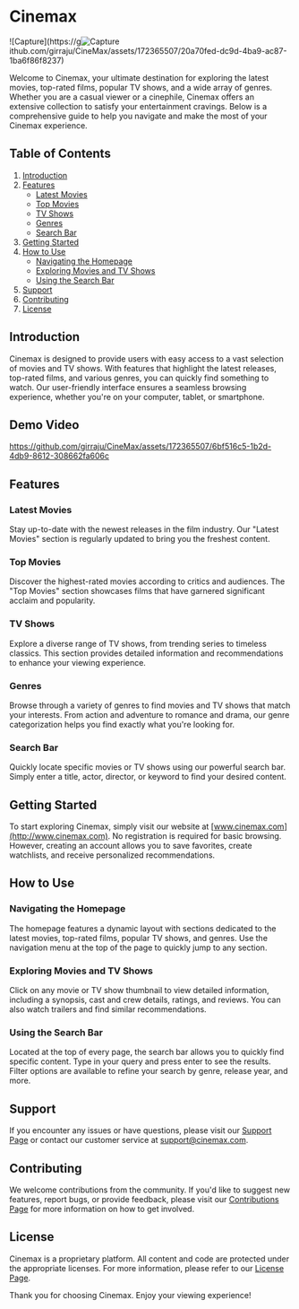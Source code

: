 # Cinemax
![Capture](https://g![Capture](https://github.com/girraju/CineMax/assets/172365507/2f8cdf0c-dcd7-408b-904c-787df1523649)
ithub.com/girraju/CineMax/assets/172365507/20a70fed-dc9d-4ba9-ac87-1ba6f86f8237)

Welcome to Cinemax, your ultimate destination for exploring the latest movies, top-rated films, popular TV shows, and a wide array of genres. Whether you are a casual viewer or a cinephile, Cinemax offers an extensive collection to satisfy your entertainment cravings. Below is a comprehensive guide to help you navigate and make the most of your Cinemax experience.

## Table of Contents
1. [Introduction](#introduction)
2. [Features](#features)
    - [Latest Movies](#latest-movies)
    - [Top Movies](#top-movies)
    - [TV Shows](#tv-shows)
    - [Genres](#genres)
    - [Search Bar](#search-bar)
3. [Getting Started](#getting-started)
4. [How to Use](#how-to-use)
    - [Navigating the Homepage](#navigating-the-homepage)
    - [Exploring Movies and TV Shows](#exploring-movies-and-tv-shows)
    - [Using the Search Bar](#using-the-search-bar)
5. [Support](#support)
6. [Contributing](#contributing)
7. [License](#license)

## Introduction

Cinemax is designed to provide users with easy access to a vast selection of movies and TV shows. With features that highlight the latest releases, top-rated films, and various genres, you can quickly find something to watch. Our user-friendly interface ensures a seamless browsing experience, whether you're on your computer, tablet, or smartphone.

## Demo Video

https://github.com/girraju/CineMax/assets/172365507/6bf516c5-1b2d-4db9-8612-308662fa606c

## Features

### Latest Movies
Stay up-to-date with the newest releases in the film industry. Our "Latest Movies" section is regularly updated to bring you the freshest content.

### Top Movies
Discover the highest-rated movies according to critics and audiences. The "Top Movies" section showcases films that have garnered significant acclaim and popularity.

### TV Shows
Explore a diverse range of TV shows, from trending series to timeless classics. This section provides detailed information and recommendations to enhance your viewing experience.

### Genres
Browse through a variety of genres to find movies and TV shows that match your interests. From action and adventure to romance and drama, our genre categorization helps you find exactly what you're looking for.

### Search Bar
Quickly locate specific movies or TV shows using our powerful search bar. Simply enter a title, actor, director, or keyword to find your desired content.

## Getting Started

To start exploring Cinemax, simply visit our website at [www.cinemax.com](http://www.cinemax.com). No registration is required for basic browsing. However, creating an account allows you to save favorites, create watchlists, and receive personalized recommendations.

## How to Use

### Navigating the Homepage
The homepage features a dynamic layout with sections dedicated to the latest movies, top-rated films, popular TV shows, and genres. Use the navigation menu at the top of the page to quickly jump to any section.

### Exploring Movies and TV Shows
Click on any movie or TV show thumbnail to view detailed information, including a synopsis, cast and crew details, ratings, and reviews. You can also watch trailers and find similar recommendations.

### Using the Search Bar
Located at the top of every page, the search bar allows you to quickly find specific content. Type in your query and press enter to see the results. Filter options are available to refine your search by genre, release year, and more.

## Support

If you encounter any issues or have questions, please visit our [Support Page](http://www.cinemax.com/support) or contact our customer service at support@cinemax.com.

## Contributing

We welcome contributions from the community. If you'd like to suggest new features, report bugs, or provide feedback, please visit our [Contributions Page](http://www.cinemax.com/contribute) for more information on how to get involved.

## License

Cinemax is a proprietary platform. All content and code are protected under the appropriate licenses. For more information, please refer to our [License Page](http://www.cinemax.com/license).

Thank you for choosing Cinemax. Enjoy your viewing experience!
